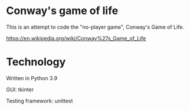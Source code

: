 # Conway's game of life

This is an attempt to code the "no-player game", Conway's Game of Life.

https://en.wikipedia.org/wiki/Conway%27s_Game_of_Life

# Technology

Written in Python 3.9

GUI: tkinter

Testing framework: unittest